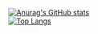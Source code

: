 [![Anurag's GitHub stats](https://github-readme-stats.vercel.app/api?username=jcsalasdev)](https://github.com/anuraghazra/github-readme-stats)  
[![Top Langs](https://github-readme-stats.vercel.app/api/top-langs/?username=jcsalasdev&layout=compact)](https://github.com/anuraghazra/github-readme-stats)
